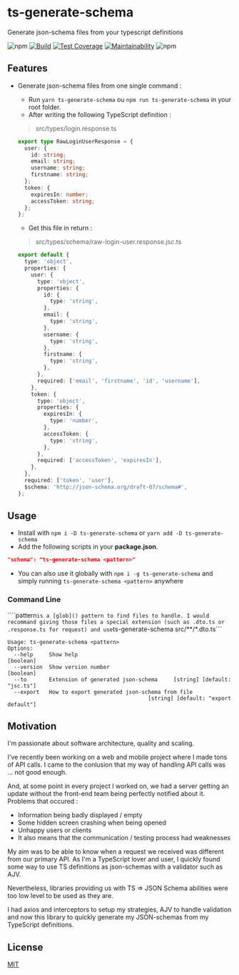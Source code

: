 # ts-generate-schema

Generate json-schema files from your typescript definitions

![npm](https://img.shields.io/npm/v/ts-generate-schema)
[![Build](https://circleci.com/gh/morintd/ts-generate-schema.svg?style=shield)](https://app.circleci.com/pipelines/github/morintd/ts-generate-schema)
[![Test Coverage](https://api.codeclimate.com/v1/badges/5577363312610be54f84/test_coverage)](https://codeclimate.com/github/morintd/ts-generate-schema/test_coverage)
[![Maintainability](https://api.codeclimate.com/v1/badges/5577363312610be54f84/maintainability)](https://codeclimate.com/github/morintd/ts-generate-schema/maintainability)
![npm](https://img.shields.io/npm/dm/ts-generate-schema)

## Features

- Generate json-schema files from one single command :

  - Run `yarn ts-generate-schema` ou `npm run ts-generate-schema` in your root folder.
  - After writing the following TypeScript definition :
  > src/types/login.response.ts

  ```typescript
  export type RawLoginUserResponse = {
    user: {
      id: string;
      email: string;
      username: string;
      firstname: string;
    };
    token: {
      expiresIn: number;
      accessToken: string;
    };
  };
  ```

  - Get this file in return :

  > src/types/schema/raw-login-user.response.jsc.ts

  ```typescript
  export default {
    type: 'object',
    properties: {
      user: {
        type: 'object',
        properties: {
          id: {
            type: 'string',
          },
          email: {
            type: 'string',
          },
          username: {
            type: 'string',
          },
          firstname: {
            type: 'string',
          },
        },
        required: ['email', 'firstname', 'id', 'username'],
      },
      token: {
        type: 'object',
        properties: {
          expiresIn: {
            type: 'number',
          },
          accessToken: {
            type: 'string',
          },
        },
        required: ['accessToken', 'expiresIn'],
      },
    },
    required: ['token', 'user'],
    $schema: 'http://json-schema.org/draft-07/schema#',
  };
  ```

## Usage

- Install with `npm i -D ts-generate-schema` or `yarn add -D ts-generate-schema`
- Add the following scripts in your **package.json**.

```json
"schema": "ts-generate-schema <pattern>"
```

- You can also use it globally with `npm i -g ts-generate-schema` and simply running `ts-generate-schema <pattern>` anywhere

### Command Line
````pattern``` is a [glob]() pattern to find files to handle.
I would recommand giving those files a special extension (such as .dto.ts or .response.ts for request) and use ```ts-generate-schema src/**/*.dto.ts```
```
Usage: ts-generate-schema <pattern>
Options:
  --help     Show help                                                 [boolean]
  --version  Show version number                                       [boolean]
  --to       Extension of generated json-schema     [string] [default: "jsc.ts"]
  --export   How to export generated json-schema from file
                                            [string] [default: "export default"]
```
## Motivation

I'm passionate about software architecture, quality and scaling.

I've recently been working on a web and mobile project where I made tons of API calls. I came to the conlusion that my way of handling API calls was ... not good enough.

And, at some point in every project I worked on, we had a server getting an update without the front-end team being perfectly notified about it. Problems that occured :
  - Information being badly displayed / empty
  - Some hidden screen crashing when being opened
  - Unhappy users or clients
  - It also means that the communication / testing process had weaknesses

My aim was to be able to know when a request we received was different from our primary API. As I'm a TypeScript lover and user, I quickly found some way to use TS definitions as json-schemas with a validator such as AJV.

Nevertheless, libraries providing us with TS => JSON Schema abilities were too low level to be used as they are.

I had axios and interceptors to setup my strategies, AJV to handle validation and now this library to quickly generate my JSON-schemas from my TypeScript definitions.

## License

[MIT](https://github.com/mrdtd/service/blob/master/LICENSE)
